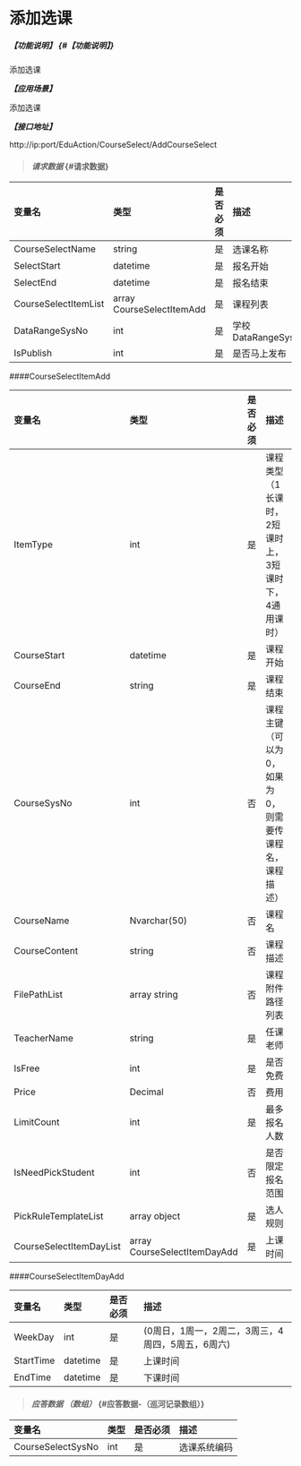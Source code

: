
# 添加选课

##### _【功能说明】_ {#【功能说明】}

添加选课

_**【应用场景】**_

添加选课

_**【接口地址】**_

http://ip:port/EduAction/CourseSelect/AddCourseSelect



> #### _请求数据_ {#请求数据}

| 变量名 | 类型 | 是否必须 | 描述 |
| :--- | :--- | :--- | :--- |
| CourseSelectName| string| 是 | 选课名称|
| SelectStart| datetime| 是 | 报名开始|
| SelectEnd| datetime| 是 | 报名结束|
| CourseSelectItemList| array CourseSelectItemAdd | 是 | 课程列表|
| DataRangeSysNo| int| 是 | 学校DataRangeSysNo |
| IsPublish| int| 是 | 是否马上发布|





####CourseSelectItemAdd

| 变量名 | 类型 | 是否必须 | 描述 |
| :--- | :--- | :--- | :--- |
| ItemType| int| 是 | 课程类型（1长课时，2短课时上，3短课时下，4通用课时） |
| CourseStart| datetime| 是 |课程开始 |
| CourseEnd| string| 是 | 课程结束 |
| CourseSysNo| int| 否 |课程主键（可以为0，如果为0，则需要传课程名，课程描述） |
| CourseName | Nvarchar\(50\) | 否  | 课程名|
| CourseContent | string | 否 | 课程描述 |
| FilePathList | array string | 否 | 课程附件路径列表 |
| TeacherName| string| 是 | 任课老师|
| IsFree| int| 是 | 是否免费 |
| Price| Decimal| 否 | 费用|
| LimitCount| int| 是 | 最多报名人数 |
| IsNeedPickStudent| int| 否 | 是否限定报名范围|
| PickRuleTemplateList | array object | 是 | 选人规则 |
| CourseSelectItemDayList | array CourseSelectItemDayAdd| 是 | 上课时间 |


####CourseSelectItemDayAdd

| 变量名 | 类型 | 是否必须 | 描述 |
| :--- | :--- | :--- | :--- |
| WeekDay| int| 是 | (0周日，1周一，2周二，3周三，4周四，5周五，6周六) |
| StartTime| datetime| 是 |上课时间 |
| EndTime| datetime| 是 | 下课时间 |





> #### _应答数据 （数组）_ {#应答数据-（巡河记录数组）}

| 变量名 | 类型 | 是否必须 | 描述 |
| :--- | :--- | :--- | :--- |
| CourseSelectSysNo| int| 是 | 选课系统编码|



